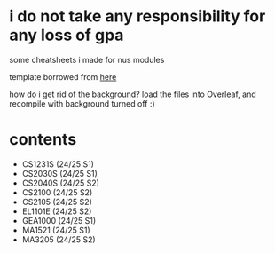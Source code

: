 # i do not take any responsibility for any loss of gpa

some cheatsheets i made for nus modules

template borrowed from [here](https://github.com/jovyntls/cheatsheets)

how do i get rid of the background? load the files into Overleaf, and recompile with background turned off :)

# contents

- CS1231S (24/25 S1)
- CS2030S (24/25 S1)
- CS2040S (24/25 S2)
- CS2100 (24/25 S2)
- CS2105 (24/25 S2)
- EL1101E (24/25 S2)
- GEA1000 (24/25 S1)
- MA1521 (24/25 S1)
- MA3205 (24/25 S2)
